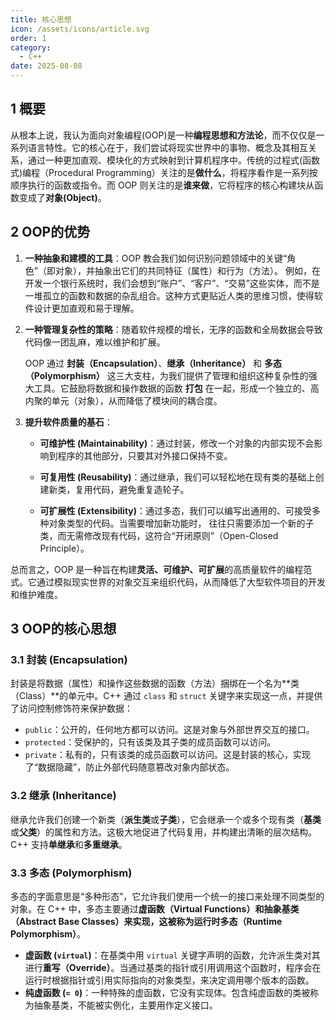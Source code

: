 ```yaml
---
title: 核心思想
icon: /assets/icons/article.svg
order: 1
category:
  - C++
date: 2025-08-08
---
```


## 1 概要

从根本上说，我认为面向对象编程(OOP)是一种**编程思想和方法论**，而不仅仅是一系列语言特性。它的核心在于，我们尝试将现实世界中的事物、概念及其相互关系，通过一种更加直观、模块化的方式映射到计算机程序中。传统的过程式(函数式)编程（Procedural Programming）关注的是**做什么**，将程序看作是一系列按顺序执行的函数或指令。而 OOP 则关注的是**谁来做**，它将程序的核心构建块从函数变成了**对象(Object)**。

## 2 OOP的优势

1. **一种抽象和建模的工具**：OOP 教会我们如何识别问题领域中的关键“角色”（即对象），并抽象出它们的共同特征（属性）和行为（方法）。
     例如，在开发一个银行系统时，我们会想到“账户”、“客户”、“交易”这些实体，而不是一堆孤立的函数和数据的杂乱组合。这种方式更贴近人类的思维习惯，使得软件设计更加直观和易于理解。

2. **一种管理复杂性的策略**：随着软件规模的增长，无序的函数和全局数据会导致代码像一团乱麻，难以维护和扩展。

     OOP 通过 **封装（Encapsulation）**、**继承（Inheritance）** 和 **多态（Polymorphism）** 这三大支柱，为我们提供了管理和组织这种复杂性的强大工具。它鼓励将数据和操作数据的函数 **打包** 在一起，形成一个独立的、高内聚的单元（对象），从而降低了模块间的耦合度。

3. **提升软件质量的基石**：

   - **可维护性 (Maintainability)**：通过封装，修改一个对象的内部实现不会影响到程序的其他部分，只要其对外接口保持不变。

   - **可复用性 (Reusability)**：通过继承，我们可以轻松地在现有类的基础上创建新类，复用代码，避免重复造轮子。

   - **可扩展性 (Extensibility)**：通过多态，我们可以编写出通用的、可接受多种对象类型的代码。当需要增加新功能时，
	往往只需要添加一个新的子类，而无需修改现有代码，这符合“开闭原则”（Open-Closed Principle）。

总而言之，OOP 是一种旨在构建**灵活、可维护、可扩展**的高质量软件的编程范式。它通过模拟现实世界的对象交互来组织代码，从而降低了大型软件项目的开发和维护难度。

## 3 OOP的核心思想

### 3.1 封装 (Encapsulation)

封装是将数据（属性）和操作这些数据的函数（方法）捆绑在一个名为**类（Class）**的单元中。C++ 通过 `class` 和 `struct` 关键字来实现这一点，并提供了访问控制修饰符来保护数据：

- `public`：公开的，任何地方都可以访问。这是对象与外部世界交互的接口。
- `protected`：受保护的，只有该类及其子类的成员函数可以访问。
- `private`：私有的，只有该类的成员函数可以访问。这是封装的核心，实现了“数据隐藏”，防止外部代码随意篡改对象内部状态。

### 3.2 继承 (Inheritance)

继承允许我们创建一个新类（**派生类**或**子类**），它会继承一个或多个现有类（**基类**或**父类**）的属性和方法。这极大地促进了代码复用，并构建出清晰的层次结构。C++ 支持**单继承**和**多重继承**。

### 3.3 多态 (Polymorphism)

多态的字面意思是“多种形态”，它允许我们使用一个统一的接口来处理不同类型的对象。在 C++ 中，多态主要通过**虚函数（Virtual Functions）和抽象基类（Abstract Base Classes）来实现，这被称为运行时多态（Runtime Polymorphism）**。

- **虚函数 (`virtual`)**：在基类中用 `virtual` 关键字声明的函数，允许派生类对其进行**重写（Override）**。当通过基类的指针或引用调用这个函数时，程序会在运行时根据指针或引用实际指向的对象类型，来决定调用哪个版本的函数。
- **纯虚函数 (`= 0`)**：一种特殊的虚函数，它没有实现体。包含纯虚函数的类被称为抽象基类，不能被实例化，主要用作定义接口。
